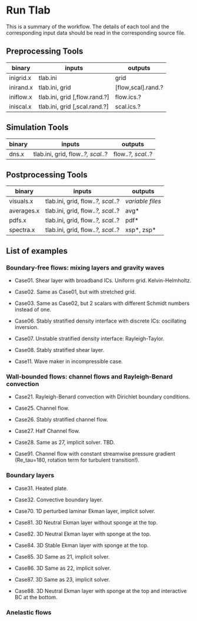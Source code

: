 # Run Tlab

This is a summary of the workflow. The details of each tool and the corresponding input data should be read in the corresponding source file.

## Preprocessing Tools

| binary    | inputs                           | outputs |
| --------- | -------------------------------- | ------- |
|inigrid.x  | tlab.ini                         | grid |
|inirand.x  | tlab.ini, grid                   | [flow,scal].rand.? |
|iniflow.x  | tlab.ini, grid [,flow.rand.?]    | flow.ics.?
|iniscal.x  | tlab.ini, grid [,scal.rand.?]    | scal.ics.?

## Simulation Tools

| binary    | inputs                            | outputs |
| --------- | --------------------------------- | ------- |
|dns.x      |tlab.ini, grid, flow.*.?, scal.*.? |   flow.*.?, scal.*.? |

## Postprocessing Tools

| binary    | inputs                            | outputs |
| --------- | --------------------------------- | ------- |
|visuals.x  | tlab.ini, grid, flow.*.?, scal.*.?| *variable files* |
|averages.x | tlab.ini, grid, flow.*.?, scal.*.?| avg*
|pdfs.x     | tlab.ini, grid, flow.*.?, scal.*.?| pdf*
|spectra.x  | tlab.ini, grid, flow.*.?, scal.*.?| xsp*, zsp*

## List of examples

### Boundary-free flows: mixing layers and gravity waves

* Case01. Shear layer with broadband ICs. Uniform grid. Kelvin-Helmholtz.  
* Case02. Same as Case01, but with stretched grid.  
* Case03. Same as Case02, but 2 scalars with different Schmidt numbers instead of one.

* Case06. Stably stratified density interface with discrete ICs: oscillating inversion.  
* Case07. Unstable stratified density interface: Rayleigh-Taylor.  
* Case08. Stably stratified shear layer.  

* Case11. Wave maker in incompressible case.

### Wall-bounded flows: channel flows and Rayleigh-Benard convection

* Case21. Rayleigh-Benard convection with Dirichlet boundary conditions.

* Case25. Channel flow.  
* Case26. Stably stratified channel flow.
* Case27. Half Channel flow.  
* Case28. Same as 27, implicit solver. TBD.

* Case91. Channel flow with constant streamwise pressure gradient (Re_tau=180, rotation term for turbulent transition!).  

### Boundary layers

* Case31. Heated plate.  
* Case32. Convective boundary layer.

* Case70. 1D perturbed laminar Ekman layer, implicit solver.  

* Case81. 3D Neutral Ekman layer without sponge at the top.  
* Case82. 3D Neutral Ekman layer with sponge at the top.  
* Case84. 3D Stable Ekman layer with sponge at the top.  
* Case85. 3D Same as 21, implicit solver.  
* Case86. 3D Same as 22, implicit solver.  
* Case87. 3D Same as 23, implicit solver.  
* Case88. 3D Neutral Ekman layer with sponge at the top and interactive BC at the bottom.  

### Anelastic flows


<!-- make checkrl/checkdb runs the check.sh bash-script inside each directory -->
